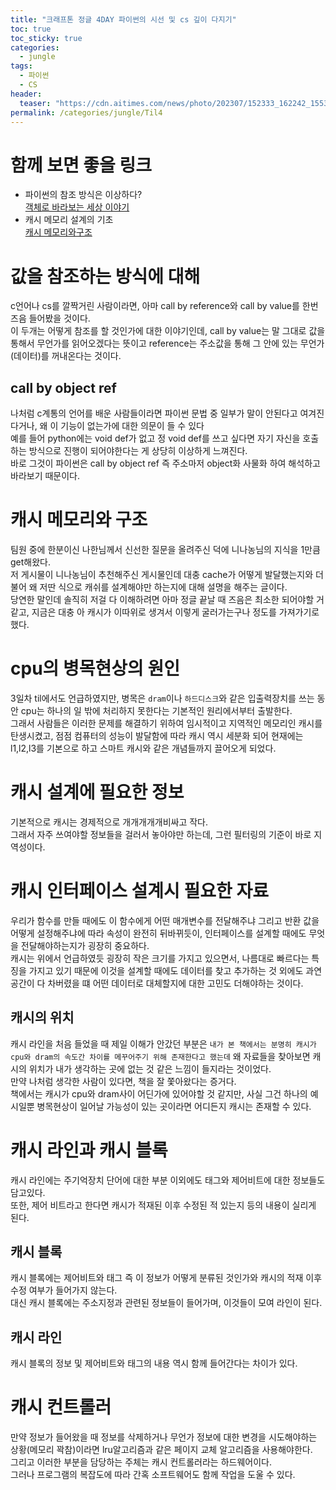```yaml
---
title: "크래프톤 정글 4DAY 파이썬의 시선 및 cs 깊이 다지기"
toc: true
toc_sticky: true
categories:
  - jungle
tags:
  - 파이썬
  - CS
header:
  teaser: "https://cdn.aitimes.com/news/photo/202307/152333_162242_1553.jpg"
permalink: /categories/jungle/Til4
---
```

# 함께 보면 좋을 링크
- 파이썬의 참조 방식은 이상하다?<br>
[객체로 바라보는 세상 이야기](https://aalphaca.tistory.com/4)<br>
- 캐시 메모리 설계의 기초<br>
[캐시 메모리와구조](https://velog.io/@jinh2352/%EA%B3%A0%EC%84%B1%EB%8A%A5-%ED%94%84%EB%A1%9C%EC%84%B8%EC%84%9C%EC%9D%98-%ED%95%84%EC%88%98-%EC%A1%B0%EA%B1%B4-%EB%98%91%EB%98%91%ED%95%9C-%EC%BA%90%EC%8B%9C)
# 값을 참조하는 방식에 대해
c언어나 cs를 깔짝거린 사람이라면, 아마 call by reference와 call by value를 한번 즈음 들어봤을 것이다.<br>
이 두개는 어떻게 참조를 할 것인가에 대한 이야기인데, call by value는 말 그대로 값을 통해서 무언가를 읽어오겠다는 뜻이고 reference는 주소값을 통해 그 안에 있는 무언가(데이터)를 꺼내온다는 것이다.
## call by object ref
나처럼 c계통의 언어를 배운 사람들이라면 파이썬 문법 중 일부가 말이 안된다고 여겨진다거나, 왜 이 기능이 없는가에 대한 의문이 들 수 있다<br>
예를 들어 python에는 void def가 없고 정 void def를 쓰고 싶다면 자기 자신을 호출하는 방식으로 진행이 되어야한다는 게 상당히 이상하게 느껴진다.<br>
바로 그것이 파이썬은 call by object ref 즉 주소마저 object화 사물화 하여 해석하고 바라보기 때문이다.
# 캐시 메모리와 구조
팀원 중에 한분이신 나한님께서 신선한 질문을 올려주신 덕에 니나농님의 지식을 1만큼 get해왔다.<br>
저 게시물이 니나농님이 추천해주신 게시물인데 대충 cache가 어떻게 발달했는지와 더불어 왜 저딴 식으로 캐쉬를 설계해야만 하는지에 대해 설명을 해주는 글이다.<br>
당연한 말인데 솔직히 저걸 다 이해하려면 아마 정글 끝날 때 즈음은 최소한 되어야할 거 같고, 지금은 대충 아 캐시가 이따위로 생겨서 이렇게 굴러가는구나 정도를 가져가기로 했다.
# cpu의 병목현상의 원인
3일차 til에서도 언급하였지만, 병목은 `dram`이나 `하드디스크`와 같은 입출력장치를 쓰는 동안 cpu는 하나의 일 밖에 처리하지 못한다는 기본적인 원리에서부터 출발한다.<br>
그래서 사람들은 이러한 문제를 해결하기 위하여 임시적이고 지역적인 메모리인 캐시를 탄생시켰고, 점점 컴퓨터의 성능이 발달함에 따라 캐시 역시 세분화 되어 현재에는 l1,l2,l3를 기본으로 하고 스마트 캐시와 같은 개념들까지 끌어오게 되었다.
# 캐시 설계에 필요한 정보
기본적으로 캐시는 경제적으로 개개개개개비싸고 작다.<br>
그래서 자주 쓰여야할 정보들을 걸러서 놓아야만 하는데, 그런 필터링의 기준이 바로 지역성이다.<br>
# 캐시 인터페이스 설계시 필요한 자료
우리가 함수를 만들 때에도 이 함수에게 어떤 매개변수를 전달해주냐 그리고 반환 값을 어떻게 설정해주냐에 따라 속성이 완전히 뒤바뀌듯이, 인터페이스를 설계할 때에도 무엇을 전달해야하는지가 굉장히 중요하다.<br>
캐시는 위에서 언급하였듯 굉장히 작은 크기를 가지고 있으면서, 나름대로 빠르다는 특징을 가지고 있기 때문에 이것을 설계할 때에도 데이터를 찾고 추가하는 것 외에도 과연 공간이 다 차버렸을 떄 어떤 데이터로 대체할지에 대한 고민도 더해야하는 것이다.
## 캐시의 위치
캐시 라인을 처음 들었을 때 제일 이해가 안갔던 부분은 `내가 본 책에서는 분명히 캐시가 cpu와 dram의 속도간 차이를 메꾸어주기 위해 존재한다고 했는데` 왜 자료들을 찾아보면 캐시의 위치가 내가 생각하는 곳에 없는 것 같은 느낌이 들지라는 것이었다.<br>
만약 나처럼 생각한 사람이 있다면, 책을 잘 쫓아왔다는 증거다.<br>
책에서는 캐시가 cpu와 dram사이 어딘가에 있어야할 것 같지만, 사실 그건 하나의 예시일뿐 병목현상이 일어날 가능성이 있는 곳이라면 어디든지 캐시는 존재할 수 있다.
# 캐시 라인과 캐시 블록
캐시 라인에는 주기억장치 단어에 대한 부분 이외에도 태그와 제어비트에 대한 정보들도 담고있다.<br>
또한, 제어 비트라고 한다면 캐시가 적재된 이후 수정된 적 있는지 등의 내용이 실리게 된다.
## 캐시 블록
캐시 블록에는 제어비트와 태그 즉 이 정보가 어떻게 분류된 것인가와 캐시의 적재 이후 수정 여부가 들어가지 않는다.<br>
대신 캐시 블록에는 주소지정과 관련된 정보들이 들어가며, 이것들이 모여 라인이 된다.
## 캐시 라인
캐시 블록의 정보 및 제어비트와 태그의 내용 역시 함께 들어간다는 차이가 있다.
# 캐시 컨트롤러
만약 정보가 들어왔을 때 정보를 삭제하거나 무언가 정보에 대한 변경을 시도해야하는 상황(메모리 꽉참)이라면 lru알고리즘과 같은 페이지 교체 알고리즘을 사용해야한다.<br>
그리고 이러한 부분을 담당하는 주체는 캐시 컨트롤러라는 하드웨어이다.<br>
그러나 프로그램의 복잡도에 따라 간혹 소프트웨어도 함께 작업을 도울 수 있다.
